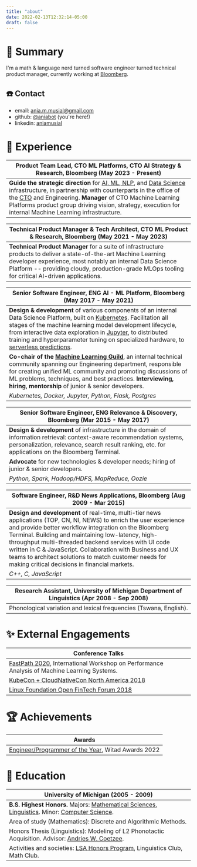 ```yaml
---
title: "about"
date: 2022-02-13T12:32:14-05:00
draft: false
---
```


# :information_desk_person: Summary

I'm a math & language nerd turned software engineer turned technical product manager, currently working at [Bloomberg](http://techatbloomberg.com).

## :phone: Contact
* email: ania.m.musial@gmail.com
* github: [@aniabot](http://github.com/aniabot) (you're here!)
* linkedin: [aniamusial](https://www.linkedin.com/in/aniamusial/)

# :office: Experience

| Product Team Lead, CTO ML Platforms, CTO AI Strategy & Research, Bloomberg (May 2023 - Present) |
| --- |
| **Guide the strategic direction** for [AI, ML, NLP](https://www.bloomberg.com/company/values/tech-at-bloomberg/artificial-intelligence-ai/), and [Data Science](https://www.techatbloomberg.com/post-topic/data-science/) infrastructure, in partnership with counterparts in the office of the [CTO](https://thestack.technology/bloomberg-cto-shawn-edwards-interview/) and Engineering. **Manager** of CTO Machine Learning Platforms product group driving vision, strategy, execution for internal Machine Learning infrastructure. |

| Technical Product Manager & Tech Architect, CTO ML Product & Research, Bloomberg (May 2021 - May 2023)|
| --- | 
|  **Technical Product Manager** for a suite of infrastructure products to deliver a state-of-the-art Machine Learning developer experience, most notably an internal Data Science Platform -- providing cloudy, production-grade MLOps tooling for critical AI-driven applications. |

| Senior Software Engineer, ENG AI - ML Platform, Bloomberg (May 2017 - May 2021)|
| --- | 
| **Design & development** of various components of an internal Data Science Platform, built on [Kubernetes](http://kubernetes.io). Facilitation all stages of the machine learning model development lifecycle, from interactive data exploration in [Jupyter](http://jupyter.org), to distributed training and hyperparameter tuning on specialized hardware, to [serverless predictions](https://kserve.github.io). |
| **Co-chair of the [Machine Learning Guild](https://www.techatbloomberg.com/blog/how-guilds-promote-the-exchange-of-technical-ideas-best-practices-within-bloomberg-engineering/)**, an internal technical community spanning our Engineering department, responsible for creating unified ML community and promoting discussions of ML problems, techniques, and best practices. **Interviewing, hiring, mentorship** of junior & senior developers. |
| _Kubernetes, Docker, Jupyter, Python, Flask, Postgres_ |

| Senior Software Engineer, ENG Relevance & Discovery, Bloomberg (Mar 2015 - May 2017) |
| --- |
| **Design & development** of infrastructure in the domain of information retrieval: context-aware recommendation systems, personalization, relevance, search result ranking, etc. for applications on the Bloomberg Terminal. |
| **Advocate** for new technologies & developer needs; hiring of junior & senior developers. |
| _Python, Spark, Hadoop/HDFS, MapReduce, Oozie_ |

| Software Engineer, R&D News Applications, Bloomberg (Aug 2009 - Mar 2015) |
| --- | 
| **Design and development** of real-time, multi-tier news applications (TOP, CN, NI, NEWS) to enrich the user experience and provide better workflow integration on the Bloomberg Terminal. Building and maintaining low-latency, high-throughput multi-threaded backend services with UI code written in C & JavaScript. Collaboration with Business and UX teams to architect solutions to match customer needs for making critical decisions in financial markets. |
| _C++, C, JavaScript_ |

| Research Assistant, University of Michigan Department of Linguistics (Apr 2008 - Sep 2008) |
| --- | 
| Phonological variation and lexical frequencies (Tswana, English). |

# :sparkles: External Engagements

| Conference Talks |
| --- |
| [FastPath 2020](https://fastpath2020.github.io/Program.html), International Workshop on Performance Analysis of Machine Learning Systems. |
| [KubeCon + CloudNativeCon North America 2018](https://fastpath2020.github.io/Program.html) |
| [Linux Foundation Open FinTech Forum 2018](https://sched.co/G4k7) |

# :trophy: Achievements

| Awards |
| --- |
| [Engineer/Programmer of the Year](https://www.waterstechnology.com/awards-rankings/7939086/witad-awards-2022-engineerprogrammer-of-the-year-ania-musial-bloomberg), Witad Awards 2022 |


# :school: Education

| University of Michigan (2005 - 2009) |
| --- | 
| **B.S. Highest Honors.** Majors: [Mathematical Sciences](https://lsa.umich.edu/math/undergraduates/major-and-minor-programs/mathematical-sciences.html), [Linguistics](https://lsa.umich.edu/lsa/academics/majors-minors/linguistics-major.html). Minor: [Computer Science](https://cse.engin.umich.edu/academics/undergraduate/computer-science-minor/). |
| Area of study (Mathematics): Discrete and Algorithmic Methods. |
| Honors Thesis (Linguistics): Modeling of L2 Phonotactic Acquisition. Advisor: [Andries W. Coetzee](https://sites.lsa.umich.edu/coetzee/). |
| Activities and societies: [LSA Honors Program](https://lsa.umich.edu/honors), Linguistics Club, Math Club. |
